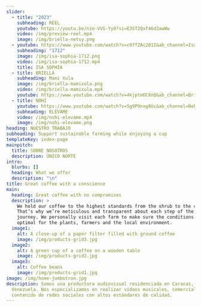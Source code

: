 ```yaml
---
slider:
  - title: "2023"
    subheading: REEL
    youtube: https://youtu.be/nze-VVG-Yy0?si=E3Sf2Qxf46d2awWw
    video: /img/preview-reel.mp4
    image: /img/briella-netsy.png
  - youtube: https://www.youtube.com/watch?v=c97fZAc281I&ab_channel=IsaSophia
    subheading: "1712"
    image: /img/isa-sophia-1712.png
    video: /img/isa-sophia-1712.mp4
    title: ISA SOPHIA
  - title: BRIELLA
    subheading: Mami Xula
    image: /img/briella-mamixula.png
    video: /img/briella-mamixula.mp4
    youtube: https://www.youtube.com/watch?v=4kjptmOC8nQ&ab_channel=Briella
  - title: NOHI
    youtube: https://www.youtube.com/watch?v=Sg9P9nxg8Uc&ab_channel=Nohi
    subheading: ELÉVAME
    video: /img/nohi-elevame.mp4
    image: /img/nohi-elevame.png
heading: NUESTRO TRABAJO
subheading: Support sustainable farming while enjoying a cup
templateKey: index-page
mainpitch:
  title: SOBRE NOSOTROS
  description: ÚNICO NORTE
intro:
  blurbs: []
  heading: What we offer
  description: "\n"
title: Great coffee with a conscience
main:
  heading: Great coffee with no compromises
  description: >
    We hold our coffee to the highest standards from the shrub to the cup.
    That’s why we’re meticulous and transparent about each step of the coffee’s
    journey. We personally visit each farm to make sure the conditions are
    optimal for the plants, farmers and the local environment.
  image1:
    alt: A close-up of a paper filter filled with ground coffee
    image: /img/products-grid3.jpg
  image2:
    alt: A green cup of a coffee on a wooden table
    image: /img/products-grid2.jpg
  image3:
    alt: Coffee beans
    image: /img/products-grid1.jpg
image: /img/home-jumbotron.jpg
description: Somos una productora audiovisual residenciada en Caracas,
  Venezuela. Nos especializamos en realizar videos musicales, comerciales y
  contenido de redes sociales con altos estándares de calidad.
---
```

